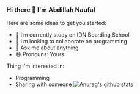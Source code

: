 ### Hi there 👋 I'm Abdillah Naufal 

Here are some ideas to get you started:

- 🔭 I’m currently study on IDN Boarding School
- 👯 I’m looking to collaborate on programming
- 💬 Ask me about anything
- 😄 Pronouns: Yours

Thing I'm interested in:

- Programming
- Sharing with someone
[![Anurag's github stats](https://github-readme-stats.vercel.app/api?username=abdFal)](https://github.com/abdFal/github-readme-stats)
